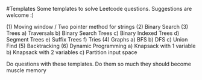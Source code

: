 #Templates
Some templates to solve Leetcode questions. Suggestions are welcome :)

(1) Moving window / Two pointer method for strings
(2) Binary Search
(3) Trees
            a) Traversals
            b) Binary Search Trees
            c) Binary Indexed Trees
            d) Segment Trees
            e) Suffix Trees
            f) Tries
(4) Graphs
            a) BFS
            b) DFS
            c) Union Find
(5) Backtracking
(6) Dynamic Programming
            a) Knapsack with 1 variable
            b) Knapsack with 2 variables
            c) Partition input space


Do questions with these templates.
Do them so much they should become muscle memory
